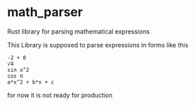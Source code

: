# math_parser
 Rust library for parsing mathematical expressions

This Library is supposed to parse expressions in forms like this
```
-2 + 8
√4
sin x^2
cos π
a*x^2 + b*x + c
```

for now it is not ready for production
